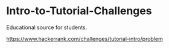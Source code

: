 # Intro-to-Tutorial-Challenges
Educational source for students.

https://www.hackerrank.com/challenges/tutorial-intro/problem
